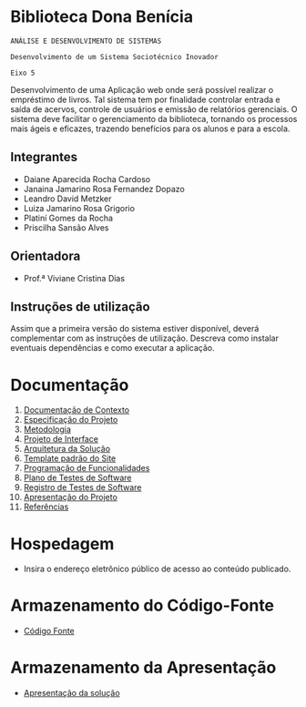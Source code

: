 # Biblioteca Dona Benícia

`ANÁLISE E DESENVOLVIMENTO DE SISTEMAS`

`Desenvolvimento de um Sistema Sociotécnico Inovador `

`Eixo 5`

Desenvolvimento de uma Aplicação web onde será possível realizar o empréstimo de livros. Tal sistema tem por finalidade controlar entrada e saída de acervos, controle de usuários e emissão de relatórios gerenciais.
O sistema deve facilitar o gerenciamento da biblioteca, tornando os processos mais ágeis e eficazes, trazendo benefícios para os alunos e para a escola.

## Integrantes
* Daiane Aparecida Rocha Cardoso
* Janaina Jamarino Rosa Fernandez Dopazo
* Leandro David Metzker
* Luiza Jamarino Rosa Grigorio
* Platiní Gomes da Rocha
* Priscilha Sansão Alves

## Orientadora

* Prof.ª Viviane Cristina Dias

## Instruções de utilização

Assim que a primeira versão do sistema estiver disponível, deverá complementar com as instruções de utilização. Descreva como instalar eventuais dependências e como executar a aplicação.

# Documentação

<ol>
<li><a href="docs/01-Documentação de Contexto.md"> Documentação de Contexto</a></li>
<li><a href="docs/02-Especificação do Projeto.md"> Especificação do Projeto</a></li>
<li><a href="docs/03-Metodologia.md"> Metodologia</a></li>
<li><a href="docs/04-Projeto de Interface.md"> Projeto de Interface</a></li>
<li><a href="docs/05-Arquitetura da Solução.md"> Arquitetura da Solução</a></li>
<li><a href="docs/06-Template padrão do Site.md"> Template padrão do Site</a></li>
<li><a href="docs/07-Programação de Funcionalidades.md"> Programação de Funcionalidades</a></li>
<li><a href="docs/08-Plano de Testes de Software.md"> Plano de Testes de Software</a></li>
<li><a href="docs/09-Registro de Testes de Software.md"> Registro de Testes de Software</a></li>
<li><a href="docs/10-Apresentação do Projeto.md"> Apresentação do Projeto</a></li>
<li><a href="docs/11-Referências.md"> Referências</a></li>

</ol>

# Hospedagem

* Insira o endereço eletrônico público de acesso ao conteúdo publicado. 

# Armazenamento do Código-Fonte

* <a href="src/README.md">Código Fonte</a>

# Armazenamento da Apresentação

* <a href="presentation/README.md">Apresentação da solução</a>
